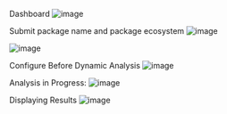 Dashboard
![image](https://github.com/user-attachments/assets/3fad1004-1afd-449d-8586-8efbca5f8e82)


Submit package name and package ecosystem
![image](https://github.com/user-attachments/assets/042396b4-f59b-4316-8139-cb79c216e301)

![image](https://github.com/user-attachments/assets/33d153bb-df5c-4c0b-b250-e17a709d8343)


Configure Before Dynamic Analysis
![image](https://github.com/user-attachments/assets/15279e8e-16d1-4414-ba2d-986b0571dccb)

Analysis in Progress:
![image](https://github.com/user-attachments/assets/eb056aba-772b-45de-b722-ac418992e632)

Displaying Results
![image](https://github.com/user-attachments/assets/a81d093a-8d3e-4acf-9fb1-b68046147875)
